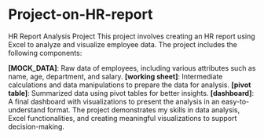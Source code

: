 # Project-on-HR-report

HR Report Analysis Project
This project involves creating an HR report using Excel to analyze and visualize employee data. The project includes the following components:

<b>[MOCK_DATA]</b>: Raw data of employees, including various attributes such as name, age, department, and salary.
<b>[working sheet]</b>: Intermediate calculations and data manipulations to prepare the data for analysis.
<b>[pivot table]</b>: Summarized data using pivot tables for better insights.
<b>[dashboard]</b>: A final dashboard with visualizations to present the analysis in an easy-to-understand format.
The project demonstrates my skills in data analysis, Excel functionalities, and creating meaningful visualizations to support decision-making.

